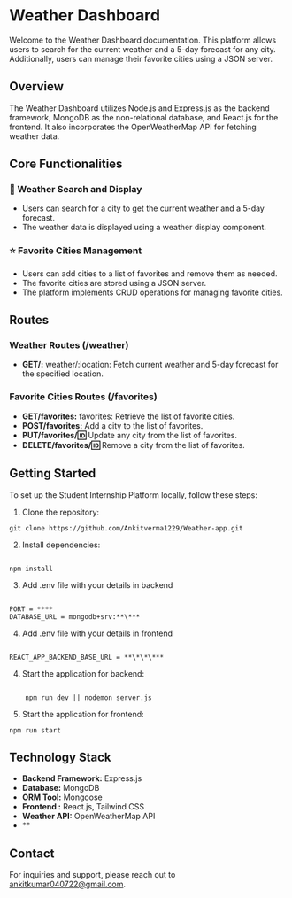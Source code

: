 # Weather Dashboard

Welcome to the Weather Dashboard documentation. This platform allows users to search for the current weather and a 5-day forecast for any city. Additionally, users can manage their favorite cities using a JSON server.

## Overview

The Weather Dashboard utilizes Node.js and Express.js as the backend framework, MongoDB as the non-relational database, and React.js for the frontend. It also incorporates the OpenWeatherMap API for fetching weather data.

## Core Functionalities

### 📝 Weather Search and Display

- Users can search for a city to get the current weather and a 5-day forecast.
- The weather data is displayed using a weather display component.

### ⭐ Favorite Cities Management

- Users can add cities to a list of favorites and remove them as needed.
- The favorite cities are stored using a JSON server.
- The platform implements CRUD operations for managing favorite cities.


## Routes

### Weather Routes (/weather)

- **GET/:** weather/:location: Fetch current weather and 5-day forecast for the specified location.

### Favorite Cities Routes (/favorites)

- **GET/favorites:** favorites: Retrieve the list of favorite cities.
- **POST/favorites:** Add a city to the list of favorites.
- **PUT/favorites/:id:** Update any city from the list of favorites.
- **DELETE/favorites/:id:** Remove a city from the list of favorites.


## Getting Started

To set up the Student Internship Platform locally, follow these steps:

1. Clone the repository:

```
git clone https://github.com/Ankitverma1229/Weather-app.git

```

2. Install dependencies:

```

npm install

```


3. Add .env file with your details in backend

```

PORT = ****
DATABASE_URL = mongodb+srv:**\***

```

4. Add .env file with your details in frontend

```

REACT_APP_BACKEND_BASE_URL = **\*\*\***

```


4. Start the application for backend:

```

    npm run dev || nodemon server.js

````
5. Start the application for frontend:

 ```
 npm run start

````

## Technology Stack

- **Backend Framework:** Express.js
- **Database:** MongoDB
- **ORM Tool:** Mongoose
- **Frontend :** React.js, Tailwind CSS
- **Weather API:** OpenWeatherMap API
- ** 

## Contact

For inquiries and support, please reach out to [ankitkumar040722@gmail.com](mailto:ankitkumar040722@gmail.com).
